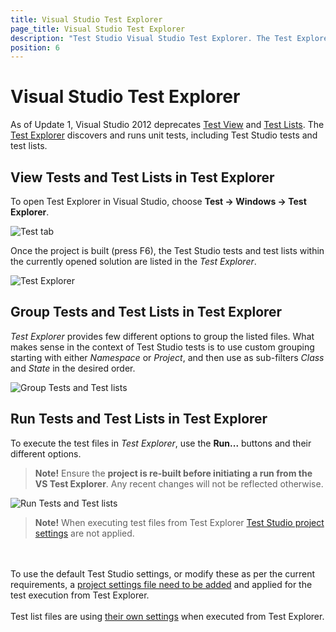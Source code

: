 ```yaml
---
title: Visual Studio Test Explorer
page_title: Visual Studio Test Explorer
description: "Test Studio Visual Studio Test Explorer. The Test Explorer lists the Test Studio tests within the currently opened solution. Add Test Studio test settings and apply these for the Test Explorer execution"
position: 6
---
```

# Visual Studio Test Explorer #

As of Update 1, Visual Studio 2012 deprecates <a href="http://msdn.microsoft.com/en-us/library/dd293547.aspx" target="_blank">Test View</a> and <a href="http://msdn.microsoft.com/en-us/library/dd286595.aspx" target="_blank">Test Lists</a>. The <a href="https://docs.microsoft.com/en-us/visualstudio/test/run-unit-tests-with-test-explorer?view=vs-2019&redirectedfrom=MSDN" target="_blank">Test Explorer</a> discovers and runs unit tests, including Test Studio tests and test lists.

## View Tests and Test Lists in Test Explorer ##

To open Test Explorer in Visual Studio, choose **Test -> Windows -> Test Explorer**.

![Test tab][1]

Once the project is built (press F6), the Test Studio tests and test lists within the currently opened solution are listed in the _Test Explorer_.

![Test Explorer][2]

## Group Tests and Test Lists in Test Explorer ##

_Test Explorer_ provides few different options to group the listed files. What makes sense in the context of Test Studio tests is to use custom grouping starting with either _Namespace_ or _Project_, and then use as sub-filters _Class_ and _State_ in the desired order.

![Group Tests and Test lists][3]

## Run Tests and Test Lists in Test Explorer ##

To execute the test files in _Test Explorer_, use the **Run...** buttons and their different options.

>__Note!__ Ensure the __project is re-built before initiating a run from the VS Test Explorer__. Any recent changes will not be reflected otherwise.

![Run Tests and Test lists][4]

> __Note!__ When executing test files from Test Explorer <a href="/features/project-settings/overview" target="_blank">Test Studio project settings</a> are not applied.
<br>
<br>
To use the default Test Studio settings, or modify these as per the current requirements, a <a href="/knowledge-base/visual-studio-kb/test-explorer-settings" target="_blank">project settings file need to be added</a> and applied for the test execution from Test Explorer.
<br>
<br>
Test list files are using <a href="/general-information/test-execution/test-lists-in-vs-2017-2019#test-list-settings-in-visual-studio" target="_blank">their own settings</a> when executed from Test Explorer.

[1]: /img/general-information/test-execution/vs-test-explorer/fig1.png
[2]: /img/general-information/test-execution/vs-test-explorer/fig2.png
[3]: /img/general-information/test-execution/vs-test-explorer/fig3.png
[4]: /img/general-information/test-execution/vs-test-explorer/fig4.png
